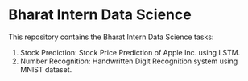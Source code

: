 # Bharat Intern Data Science
This repository contains the Bharat Intern Data Science tasks: 
1. Stock Prediction: Stock Price Prediction of Apple Inc. using LSTM.
2. Number Recognition: Handwritten Digit Recognition system using MNIST dataset.
